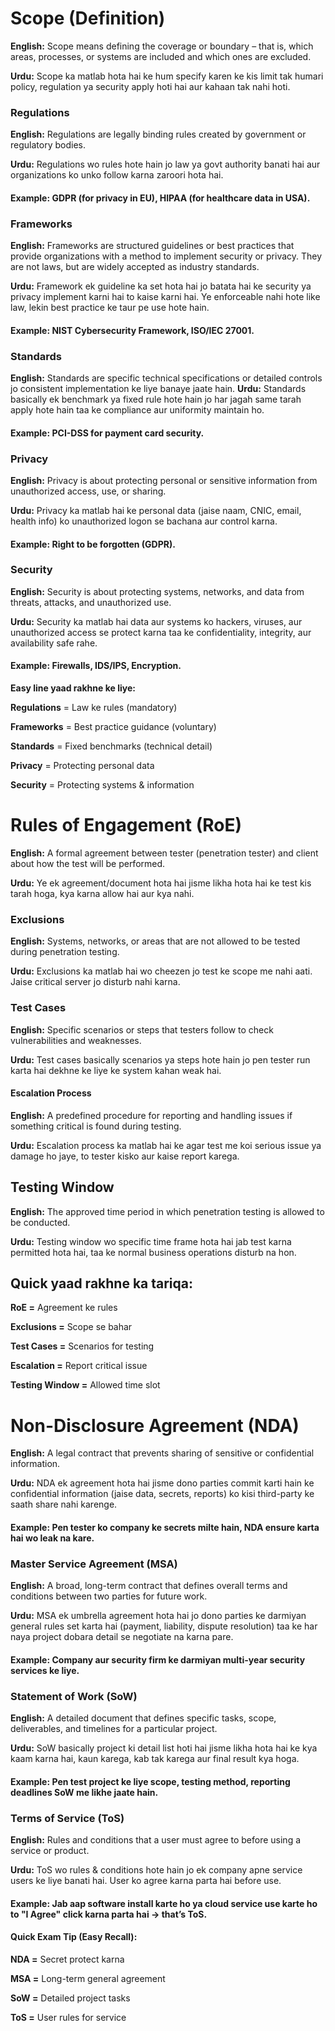 # Scope (Definition)

**English:** Scope means defining the coverage or boundary – that is, which areas, processes, or systems are included and which ones are excluded.

**Urdu:** Scope ka matlab hota hai ke hum specify karen ke kis limit tak humari policy, regulation ya security apply hoti hai aur kahaan tak nahi hoti.

### Regulations

**English:** Regulations are legally binding rules created by government or regulatory bodies.

**Urdu:** Regulations wo rules hote hain jo law ya govt authority banati hai aur organizations ko unko follow karna zaroori hota hai.

#### Example: GDPR (for privacy in EU), HIPAA (for healthcare data in USA).

### Frameworks

**English:** Frameworks are structured guidelines or best practices that provide organizations with a method to implement security or privacy. They are not laws, but are widely accepted as industry standards.

**Urdu:** Framework ek guideline ka set hota hai jo batata hai ke security ya privacy implement karni hai to kaise karni hai. Ye enforceable nahi hote like law, lekin best practice ke taur pe use hote hain.

#### Example: NIST Cybersecurity Framework, ISO/IEC 27001.

### Standards

**English:** Standards are specific technical specifications or detailed controls jo consistent implementation ke liye banaye jaate hain.
**Urdu:** Standards basically ek benchmark ya fixed rule hote hain jo har jagah same tarah apply hote hain taa ke compliance aur uniformity maintain ho.

#### Example: PCI-DSS for payment card security.

### Privacy

**English:** Privacy is about protecting personal or sensitive information from unauthorized access, use, or sharing.

**Urdu:** Privacy ka matlab hai ke personal data (jaise naam, CNIC, email, health info) ko unauthorized logon se bachana aur control karna.

#### Example: Right to be forgotten (GDPR).

### Security

**English:** Security is about protecting systems, networks, and data from threats, attacks, and unauthorized use.

**Urdu:** Security ka matlab hai data aur systems ko hackers, viruses, aur unauthorized access se protect karna taa ke confidentiality, integrity, aur availability safe rahe.

#### Example: Firewalls, IDS/IPS, Encryption.

**Easy line yaad rakhne ke liye:**

**Regulations** = Law ke rules (mandatory)

**Frameworks** = Best practice guidance (voluntary)

**Standards** = Fixed benchmarks (technical detail)

**Privacy** = Protecting personal data

**Security** = Protecting systems & information

# Rules of Engagement (RoE)

**English:** A formal agreement between tester (penetration tester) and client about how the test will be performed.

**Urdu:** Ye ek agreement/document hota hai jisme likha hota hai ke test kis tarah hoga, kya karna allow hai aur kya nahi.

### Exclusions

**English:** Systems, networks, or areas that are not allowed to be tested during penetration testing.

**Urdu:** Exclusions ka matlab hai wo cheezen jo test ke scope me nahi aati. Jaise critical server jo disturb nahi karna.

### Test Cases

**English:** Specific scenarios or steps that testers follow to check vulnerabilities and weaknesses.

**Urdu:** Test cases basically scenarios ya steps hote hain jo pen tester run karta hai dekhne ke liye ke system kahan weak hai.

#### Escalation Process

**English:** A predefined procedure for reporting and handling issues if something critical is found during testing.

**Urdu:** Escalation process ka matlab hai ke agar test me koi serious issue ya damage ho jaye, to tester kisko aur kaise report karega.

## Testing Window

**English:** The approved time period in which penetration testing is allowed to be conducted.

**Urdu:** Testing window wo specific time frame hota hai jab test karna permitted hota hai, taa ke normal business operations disturb na hon.

## Quick yaad rakhne ka tariqa:

**RoE =** Agreement ke rules

**Exclusions =** Scope se bahar

**Test Cases =** Scenarios for testing

**Escalation =** Report critical issue

**Testing Window =** Allowed time slot

# Non-Disclosure Agreement (NDA)

**English:** A legal contract that prevents sharing of sensitive or confidential information.

**Urdu:** NDA ek agreement hota hai jisme dono parties commit karti hain ke confidential information (jaise data, secrets, reports) ko kisi third-party ke saath share nahi karenge.

#### Example: Pen tester ko company ke secrets milte hain, NDA ensure karta hai wo leak na kare.

### Master Service Agreement (MSA)

**English:** A broad, long-term contract that defines overall terms and conditions between two parties for future work.

**Urdu:** MSA ek umbrella agreement hota hai jo dono parties ke darmiyan general rules set karta hai (payment, liability, dispute resolution) taa ke har naya project dobara detail se negotiate na karna pare.

#### Example: Company aur security firm ke darmiyan multi-year security services ke liye.

### Statement of Work (SoW)

**English:** A detailed document that defines specific tasks, scope, deliverables, and timelines for a particular project.

**Urdu:** SoW basically project ki detail list hoti hai jisme likha hota hai ke kya kaam karna hai, kaun karega, kab tak karega aur final result kya hoga.

#### Example: Pen test project ke liye scope, testing method, reporting deadlines SoW me likhe jaate hain.

### Terms of Service (ToS)

**English:** Rules and conditions that a user must agree to before using a service or product.

**Urdu:** ToS wo rules & conditions hote hain jo ek company apne service users ke liye banati hai. User ko agree karna parta hai before use.

#### Example: Jab aap software install karte ho ya cloud service use karte ho to "I Agree" click karna parta hai → that’s ToS.

#### Quick Exam Tip (Easy Recall):

**NDA =** Secret protect karna

**MSA =** Long-term general agreement

**SoW =** Detailed project tasks

**ToS =** User rules for service
